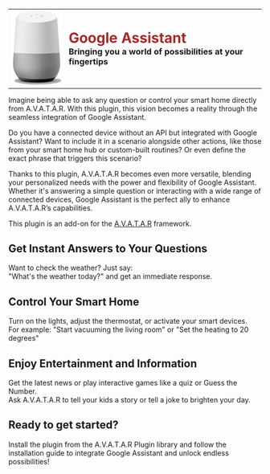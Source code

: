<table>
  <tr>
    <td><img src="google-assistant/assets/images/google-assistant0.png" alt="Google Assistant Logo" width="120"></td>
    <td>
      <h1 style="margin: 0;color: brown;">Google Assistant</h1>
      <h3 style="margin: 0;">Bringing you a world of possibilities at your fingertips</h3>
    </td>
  </tr>
</table>

Imagine being able to ask any question or control your smart home directly from A.V.A.T.A.R. With this plugin, this vision becomes a reality through the seamless integration of Google Assistant.

Do you have a connected device without an API but integrated with Google Assistant? Want to include it in a scenario alongside other actions, like those from your smart home hub or custom-built routines? Or even define the exact phrase that triggers this scenario?

Thanks to this plugin, A.V.A.T.A.R becomes even more versatile, blending your personalized needs with the power and flexibility of Google Assistant. Whether it's answering a simple question or interacting with a wide range of connected devices, Google Assistant is the perfect ally to enhance A.V.A.T.A.R’s capabilities.

This plugin is an add-on for the [A.V.A.T.A.R](https://avatar-home-automation.github.io/docs) framework. 

## Get Instant Answers to Your Questions
Want to check the weather? Just say:  
"What's the weather today?" and get an immediate response.

## Control Your Smart Home
Turn on the lights, adjust the thermostat, or activate your smart devices.  
For example: "Start vacuuming the living room" or "Set the heating to 20 degrees"

## Enjoy Entertainment and Information
Get the latest news or play interactive games like a quiz or Guess the Number.  
Ask A.V.A.T.A.R to tell your kids a story or tell a joke to brighten your day.

## Ready to get started? 
Install the plugin from the A.V.A.T.A.R Plugin library and follow the installation guide to integrate Google Assistant and unlock endless possibilities!

